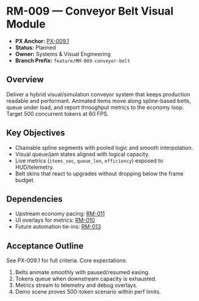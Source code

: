# RM-009 — Conveyor Belt Visual Module

- **PX Anchor:** [PX-009.1](../prompts/PX-009.1.md)
- **Status:** Planned
- **Owner:** Systems & Visual Engineering
- **Branch Prefix:** `feature/RM-009-conveyor-belt`

## Overview
Deliver a hybrid visual/simulation conveyor system that keeps production readable and performant. Animated items move along spline-based belts, queue under load, and report throughput metrics to the economy loop. Target 500 concurrent tokens at 60 FPS.

## Key Objectives
- Chainable spline segments with pooled logic and smooth interpolation.
- Visual queue/jam states aligned with logical capacity.
- Live metrics (`items_sec`, `queue_len`, `efficiency`) exposed to HUD/telemetry.
- Belt skins that react to upgrades without dropping below the frame budget.

## Dependencies
- Upstream economy pacing: [RM-011](RM-011.md)
- UI overlays for metrics: [RM-010](RM-010.md)
- Future automation tie-ins: [RM-013](RM-013.md)

## Acceptance Outline
See PX-009.1 for full criteria. Core expectations:
1. Belts animate smoothly with paused/resumed easing.
2. Tokens queue when downstream capacity is exhausted.
3. Metrics stream to telemetry and debug overlays.
4. Demo scene proves 500-token scenario within perf limits.
